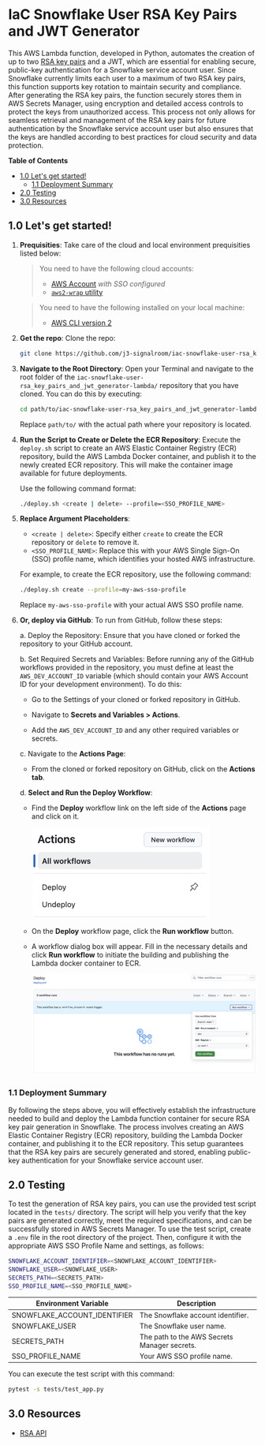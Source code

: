 # IaC Snowflake User RSA Key Pairs and JWT Generator
This AWS Lambda function, developed in Python, automates the creation of up to two [RSA key pairs](https://github.com/j3-signalroom/j3-techstack-lexicon/blob/main/cryptographic-glossary.md#rsa-key-pair) and a JWT, which are essential for enabling secure, public-key authentication for a Snowflake service account user. Since Snowflake currently limits each user to a maximum of two RSA key pairs, this function supports key rotation to maintain security and compliance. After generating the RSA key pairs, the function securely stores them in AWS Secrets Manager, using encryption and detailed access controls to protect the keys from unauthorized access. This process not only allows for seamless retrieval and management of the RSA key pairs for future authentication by the Snowflake service account user but also ensures that the keys are handled according to best practices for cloud security and data protection.

**Table of Contents**

<!-- toc -->
+ [1.0 Let's get started!](#10-lets-get-started)
    - [1.1 Deployment Summary](#11-deployment-summary)
+ [2.0 Testing](#20-testing)
+ [3.0 Resources](#30-resources)
<!-- tocstop -->

## 1.0 Let's get started!
1. **Prequisities**:  Take care of the cloud and local environment prequisities listed below:
    > You need to have the following cloud accounts:
    > - [AWS Account](https://signin.aws.amazon.com/) *with SSO configured*
    > - [`aws2-wrap` utility](https://pypi.org/project/aws2-wrap/#description)

    > You need to have the following installed on your local machine:
    > - [AWS CLI version 2](https://docs.aws.amazon.com/cli/latest/userguide/getting-started-install.html)

2. **Get the repo**:  Clone the repo:
    ```bash
    git clone https://github.com/j3-signalroom/iac-snowflake-user-rsa_key_pairs_and_jwt_generator-lambda.git
    ```

3. **Navigate to the Root Directory**:  Open your Terminal and navigate to the root folder of the `iac-snowflake-user-rsa_key_pairs_and_jwt_generator-lambda/` repository that you have cloned. You can do this by executing:

   ```bash
   cd path/to/iac-snowflake-user-rsa_key_pairs_and_jwt_generator-lambda/
   ```

   Replace `path/to/` with the actual path where your repository is located.

4. **Run the Script to Create or Delete the ECR Repository**:  Execute the `deploy.sh` script to create an AWS Elastic Container Registry (ECR) repository, build the AWS Lambda Docker container, and publish it to the newly created ECR repository. This will make the container image available for future deployments.

    Use the following command format:

    ```bash
    ./deploy.sh <create | delete> --profile=<SSO_PROFILE_NAME>
    ```

5. **Replace Argument Placeholders**:
   - `<create | delete>`: Specify either `create` to create the ECR repository or `delete` to remove it.
   - `<SSO_PROFILE_NAME>`: Replace this with your AWS Single Sign-On (SSO) profile name, which identifies your hosted AWS infrastructure.

    For example, to create the ECR repository, use the following command:
    ```bash
    ./deploy.sh create --profile=my-aws-sso-profile
    ```
    Replace `my-aws-sso-profile` with your actual AWS SSO profile name.

6. **Or, deploy via GitHub**:  To run from GitHub, follow these steps:

    a. Deploy the Repository: Ensure that you have cloned or forked the repository to your GitHub account.

    b. Set Required Secrets and Variables: Before running any of the GitHub workflows provided in the repository, you must define at least the `AWS_DEV_ACCOUNT_ID` variable (which should contain your AWS Account ID for your development environment). To do this:

    - Go to the Settings of your cloned or forked repository in GitHub.

    - Navigate to **Secrets and Variables > Actions**.

    - Add the `AWS_DEV_ACCOUNT_ID` and any other required variables or secrets.

    c. Navigate to the **Actions Page**:

    - From the cloned or forked repository on GitHub, click on the **Actions tab**.

    d. **Select and Run the Deploy Workflow**:

    - Find the **Deploy** workflow link on the left side of the **Actions** page and click on it.

        ![github-actions-workflows-screenshot](.blog/images/github-actions-workflows-screenshot.png)

    - On the **Deploy** workflow page, click the **Run workflow** button.

    - A workflow dialog box will appear. Fill in the necessary details and click **Run workflow** to initiate the building and publishing the Lambda docker container to ECR.

        ![github-deploy-workflow-screenshot](.blog/images/github-deploy-workflow-screenshot.png)

### 1.1 Deployment Summary
By following the steps above, you will effectively establish the infrastructure needed to build and deploy the Lambda function container for secure RSA key pair generation in Snowflake. The process involves creating an AWS Elastic Container Registry (ECR) repository, building the Lambda Docker container, and publishing it to the ECR repository. This setup guarantees that the RSA key pairs are securely generated and stored, enabling public-key authentication for your Snowflake service account user.

## 2.0 Testing
To test the generation of RSA key pairs, you can use the provided test script located in the `tests/` directory. The script will help you verify that the key pairs are generated correctly, meet the required specifications, and can be successfully stored in AWS Secrets Manager. To use the test script, create a `.env` file in the root directory of the project. Then, configure it with the appropriate AWS SSO Profile Name and settings, as follows:

```bash
SNOWFLAKE_ACCOUNT_IDENTIFIER=<SNOWFLAKE_ACCOUNT_IDENTIFIER>
SNOWFLAKE_USER=<SNOWFLAKE_USER>
SECRETS_PATH=<SECRETS_PATH>
SSO_PROFILE_NAME=<SSO_PROFILE_NAME>
```

Environment Variable|Description
---|---
SNOWFLAKE_ACCOUNT_IDENTIFIER|The Snowflake account identifier.
SNOWFLAKE_USER|The Snowflake user name.
SECRETS_PATH|The path to the AWS Secrets Manager secrets.
SSO_PROFILE_NAME|Your AWS SSO profile name.

You can execute the test script with this command:

```bash
pytest -s tests/test_app.py
```

## 3.0 Resources
- [RSA API](https://cryptography.io/en/latest/hazmat/primitives/asymmetric/rsa/)

